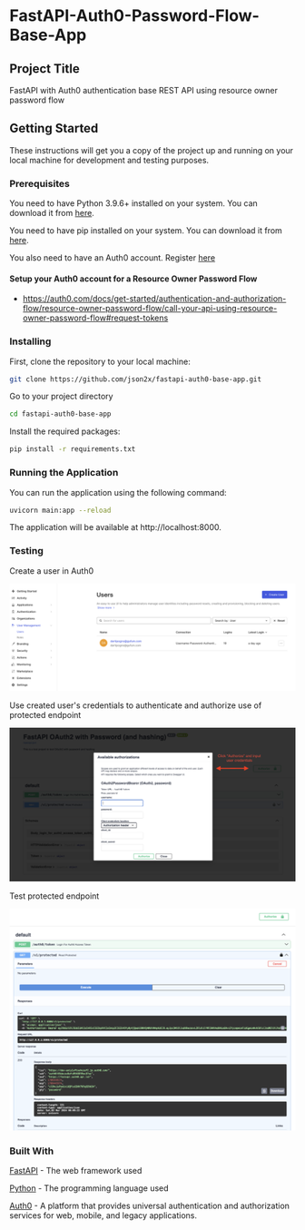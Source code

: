 # FastAPI-Auth0-Password-Flow-Base-App

## Project Title

FastAPI with Auth0 authentication base REST API using resource owner password flow

## Getting Started

These instructions will get you a copy of the project up and running on your local machine for development and testing purposes.

### Prerequisites

You need to have Python 3.9.6+ installed on your system. You can download it from [here](https://www.python.org/downloads/).

You need to have pip installed on your system. You can download it from [here](https://pip.pypa.io/en/stable/installation/).

You also need to have an Auth0 account. Register [here](https://auth0.com/signup?place=header&type=button&text=sign%20up)

#### Setup your Auth0 account for a Resource Owner Password Flow

- https://auth0.com/docs/get-started/authentication-and-authorization-flow/resource-owner-password-flow/call-your-api-using-resource-owner-password-flow#request-tokens

### Installing

First, clone the repository to your local machine:

```bash
git clone https://github.com/json2x/fastapi-auth0-base-app.git
```

Go to your project directory

```bash
cd fastapi-auth0-base-app
```

Install the required packages:

```bash
pip install -r requirements.txt
```

### Running the Application
You can run the application using the following command:

```bash
uvicorn main:app --reload
```

The application will be available at http://localhost:8000.

### Testing

Create a user in Auth0

![create user in Auth0](img/auth0-user.png)

Use created user's credentials to authenticate and authorize use of protected endpoint

![authenticate and authorize with auth0 user creds](img/auth0-Authorize.png)

Test protected endpoint

![test protected enpoint](img/auth0-test-protected.png)


### Built With
[FastAPI](https://fastapi.tiangolo.com/) - The web framework used

[Python](https://www.python.org/) - The programming language used

[Auth0](https://auth0.com/) - A platform that provides universal authentication and authorization services for web, mobile, and legacy applications.